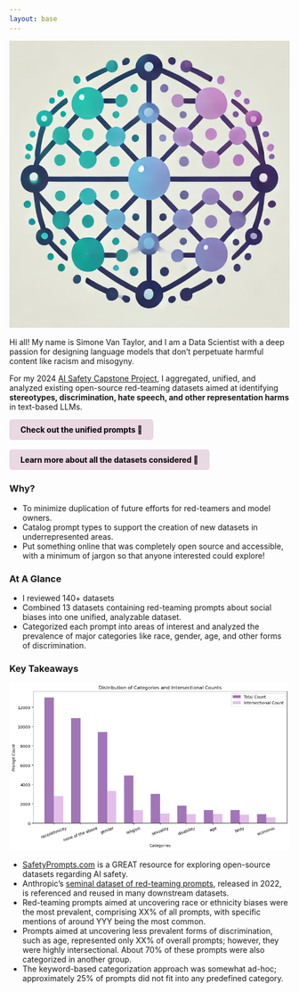 ```yaml
---
layout: base
---
```


![AI Generated Capstone Project logo](/assets/css/images/capstone_logo.png)

Hi all! My name is Simone Van Taylor, and I am a Data Scientist with a deep passion for designing language models that don’t perpetuate harmful content like racism and misogyny.

For my 2024 [AI Safety Capstone Project](https://aisafetyfundamentals.com/), I aggregated, unified, and analyzed existing open-source red-teaming datasets aimed at identifying **stereotypes, discrimination, hate speech, and other representation harms** in text-based LLMs.

<a href="https://huggingface.co/datasets/svannie678/democratizing_ai_inclusivity_red_team_prompts" style="display: inline-block; background-color: #EAD8E2; color: #000; padding: 10px 20px; text-align: center; text-decoration: none; border-radius: 5px; font-weight: bold;">
    Check out the unified prompts 🤗 
</a>
<br><br> <!-- Add line breaks for spacing -->
<a href="https://huggingface.co/datasets/svannie678/democratizing_ai_inclusivity_red_team_dataset_information" style="display: inline-block; background-color: #EAD8E2; color: #000; padding: 10px 20px; text-align: center; text-decoration: none; border-radius: 5px; font-weight: bold;">
    Learn more about all the datasets considered 🤗
</a>

### Why?
- To minimize duplication of future efforts for red-teamers and model owners.
- Catalog prompt types to support the creation of new datasets in underrepresented areas.
- Put something online that was completely open source and accessible, with a minimum of jargon so that anyone interested could explore!

### At A Glance
- I reviewed 140+ datasets
- Combined 13 datasets containing red-teaming prompts about social biases into one unified, analyzable dataset.
- Categorized each prompt into areas of interest and analyzed the prevalence of major categories like race, gender, age, and other forms of discrimination.

### Key Takeaways
![Bar Chart showing prevalance and intersectionality by Category](/assets/css/images/Distro_overview.png)

- [SafetyPrompts.com](https://safetyprompts.com/) is a GREAT resource for exploring open-source datasets regarding AI safety.
- Anthropic’s [seminal dataset of red-teaming prompts](https://huggingface.co/datasets/Anthropic/hh-rlhf), released in 2022, is referenced and reused in many downstream datasets.
- Red-teaming prompts aimed at uncovering race or ethnicity biases were the most prevalent, comprising XX% of all prompts, with specific mentions of around YYY being the most common.
- Prompts aimed at uncovering less prevalent forms of discrimination, such as age, represented only XX% of overall prompts; however, they were highly intersectional. About 70% of these prompts were also categorized in another group.
- The keyword-based categorization approach was somewhat ad-hoc; approximately 25% of prompts did not fit into any predefined category.

